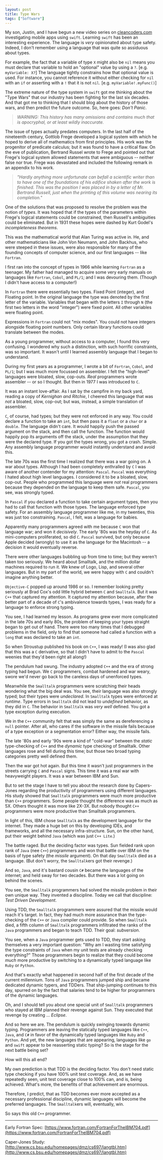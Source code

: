 ```yaml
---
layout: post
title: Type Wars
tags: ["Software"]
---
```

My son, Justin, and I have begun a new video series on [cleancoders.com](http://cleancoders.com) investigating mobile apps using `swift`.  Learning `swift` has been an interesting experience.  The language is _very_ opinionated about type safety.  Indeed, I don't remember using a language that was quite so assiduous about types.  

For example, the fact that a variable of type `X` might also be `nil` means you must declare that variable to hold an "optional" value by using a `?`.  [e.g. `myVariable: X?`] The language tightly constrains how that optional value is used. For instance, you cannot reference it without either checking for `nil` with an `if` or asserting with a `!` that it is not `nil`.  [e.g. `myVariable!.myFunc()`]

The extreme nature of the type system in `swift` got me thinking about the "Type Wars" that our industry has been fighting for the last six decades.  And that got me to thinking that I should blog about the history of those wars, and then predict the future outcome.  So, here goes:  _Don't Panic_. 

>_WARNING: This history has many omissions and contains much that is apocryphal, or at least wildly inaccurate._

The issue of types actually predates computers.  In the last half of the nineteenth century, Gottlob Frege developed a logical system with which he hoped to derive all of mathematics from first principles.  His work was the progenitor of predicate calculus; but it was found to have a critical flaw.  On the eve of publication, Bertrand Russel wrote to Frege and pointed out that Frege's logical system allowed statements that were ambiguous -- neither false nor true.  Frege was devastated and included the following remark in an appendix to his work.

>_"Hardly anything more unfortunate can befall a scientific writer than to have one of the foundations of his edifice shaken after the work is finished. This was the position I was placed in by a letter of Mr. Bertrand Russell, just when the printing of this volume was nearing its completion."_

One of the solutions that was proposed to resolve the problem was the notion of _types_.  It was hoped that if the types of the parameters within Frege's logical statements could be constrained, then Russell's ambiguities could be eliminated.  But in 1931 these hopes were dashed by Kurt Godel's _incompleteness theorems_.  

This was the mathematical world that Alan Turing was active in.  He, and other mathematicians like John Von Neumann, and John Backhus, who were steeped in these issues, were also responsible for many of the founding concepts of computer science, and our first languages -- like `Fortran`.

I first ran into the concept of types in 1966 while learning `Fortran` as a teenager.  My father had managed to acquire some very early manuals on languages like `Fortran`, `Cobol`, and `PL/1`; and I was devouring them.  (Though I didn't have access to a computer!)

In `Fortran` there were essentially two types.  Fixed Point (integer), and Floating point.  In the original language the type was denoted by the first letter of the variable.  Variables that began with the letters `I` through `N` (the first two letters in the word "integer") were fixed point. All other variables were floating point.  

Expressions in `Fortran` could not "mix modes".  You could not have integers alongside floating point numbers.  Only certain library functions could translate between the modes.  

As a young programmer, without access to a computer, I found this very confusing.  I wondered why such a distinction, with such horrific constraints, was so important. It wasn't until I learned assembly language that I began to understand.  

During my first years as a programmer, I wrote a bit of `Fortran`, `Cobol`, and `PL/1`; but I was much more focussed on assembler.  I felt the "high-level" languages were bloated, slow, cop-outs.  _Real_ programmers wrote assembler -- or so I thought.  But then in 1977 I was introduced to `C`.

It was an instant love-affair.  As I sat by the campfire in my back yard, reading a copy of _Kernighan and Ritchie_, I cheered this language that was _not_ a bloated, slow, cop-out; but was, instead, a simple translation of assembler.  

`C`, of course, had types; but they were not enforced in any way.  You could declare a function to take an `int`, but then pass it a `float` or a `char` or a `double`.  The language didn't care.  It would happily push the passed argument on the stack, and then call the function.  The function would happily pop its arguments off the stack, under the assumption that they were the declared type.  If you got the types wrong, you got a crash.  Simple.  Any assembly language programmer would instantly understand and avoid this.  

The late 70s was the first time I realized that there was a war going on.  A war about types.  Although I had been completely enthralled by `C` I was aware of another contender for my attention: `Pascal`.  `Pascal` was everything I hated about high level languages.  I considered it to be a bloated, slow, cop-out.  People who programmed this language were _not_ real programmers because they depended on the language to keep them safe.  `Pascal`, you see, was strongly typed.  

In `Pascal` if you declared a function to take certain argument types, then you had to call that function with those types.  The language enforced type safety.  For an assembly language programmer like me, in my twenties, this was just too constraining.  `Pascal`, I felt, was a language for babies.

Apparently many programmers agreed with me because `C` won that language war; and won it _decisively_.  The early '80s was the heyday of `C`.  As mini-computers proliferated, so did `C`.  `Pascal` survived, but only because Apple decided (wrongly) to use it as the language for the Macintosh -- a decision it would eventually reverse.

There were other languages bubbling up from time to time; but they weren't taken too seriously.  We heard about Smalltalk, and the million dollar machines required to run it.  We knew of Logo, Lisp, and several other languages.  But in my part of the world, we were happy with `C` and couldn't imagine anything better.

`Objective-C` popped up around 1986 or so.  I remember looking pretty seriously at Brad Cox's odd little hybrid between `C` and `Smalltalk`.  But it was `C++` that captured my attention.  It captured my attention because, after the better part of a decade of `C`'s ambivalence towards types, I was ready for a language to enforce strong typing.  

You see, I had learned my lesson.  As programs grew ever more complicated in the late 70s and early 80s, the problem of keeping your types straight began to get out of hand.  There were too many times that I debugged problems in the field, only to find that someone had called a function with a `long` that was declared to take an `int`. 

So when Stroustup published his book on `C++`, I was ready!  (I was also glad that this was a `C` derivative, so that I didn't have to admit to the `Pascal` weenies that they'd been right all along!)

The pendulum had swung.  The industry adopted `C++` and the era of strong typing had begun.  We `C` programmers, combat hardened and war weary, swore we'd never go back to the careless days of unenforced types.

Meanwhile the `Smalltalk` programmers were scratching their heads wondering what the big deal was.  You see, their language was also strongly typed; but their types were _undeclared_.  In `Smalltalk` types were enforced at _runtime_.  Type errors in `Smalltalk` did not lead to _undefined_ behavior, as they did in `C`.  The behavior in `Smalltalk` was _very well_ defined.  You got a type exception during execution.

We in the `C++` community felt that was simply the same as dereferencing a `null` pointer.  After all, who cares if the software in the missile fails because of a type exception or a segmentation error?  Either way, the missile fails.

The late '80s and early '90s were a kind of "cold-war" between the _static_ type-checking of `C++` and the _dynamic_ type checking of Smalltalk.  Other languages rose and fell during this time; but those two broad typing categories pretty well defined them.

Then the war got hot again.  But this time it wasn't just programmers in the streets carrying `C` and `Pascal` signs.  This time it was a real war with heavyweight players.  It was a war between IBM and Sun.  

But to set the stage I have to tell you about the research done by Capers-Jones regarding the productivity of programmers using different languages.  His study showed that `Smalltalk` programmers were much more productive than `C++` programmers.  Some people thought the difference was as much as 5X.  Others thought it was more like 2X-3X. But nobody thought `C++` programmers were more productive than Smalltalk programmers.

In light of this, IBM chose `Smalltalk` as the development language for the internet.  They made a huge bet on this by developing IDEs, and frameworks, and all the necessary infra-structure.  Sun, on the other hand, put their weight behind `Java` (which was just `C++ Lite`.)

The battle raged.  But the deciding factor was types.  Sun fielded rank upon rank of `Java` (nee `C++`) programmers and won that battle over IBM on the basis of type safety (the _missile_ argument). On that day `Smalltalk` died as a language.  (But don't worry, the `Smalltalk`ers got their revenge.)  

And so, `Java`, and it's bastard cousin `C#` became the languages of the internet; and held sway for two decades.  But there was a lot going on behind the scenes.

You see, the `Smalltalk` programmers had solved the missile problem in their own unique way.  They invented a discipline.  Today we call that discipline: _Test Driven Development_.  

Using TDD, the `Smalltalk` programmers were assured that the missile would reach it's target.  In fact, they had much more assurance than the type-checking of the `C++` or `Java` compiler could provide.  So when `Smalltalk` died, a fifth column of `Smalltalk` programmers infiltrated the ranks of the `Java` programmers and began to teach TDD.  Their goal:  _subversion_.  

You see, when a `Java` programmer gets used to TDD, they start asking themselves a very important question: "Why am I wasting time satisfying the type constraints of `Java` when my unit tests are already checking everything?"  Those programmers begin to realize that they could become _much_ more productive by switching to a dynamically typed language like `Ruby` or `Python`.  

And that's exactly what happened in second half of the first decade of the current millennium.  Tons of `Java` programmers jumped ship and became dedicated dynamic typers, and TDDers.  That ship-jumping continues to this day, spurred on by the fact that salaries tend to be higher for programmers of the dynamic languages.

Oh, and I should tell you about one special unit of `Smalltalk` programmers who stayed at IBM planned their revenge against Sun.  They executed that revenge by creating ... _Eclipse_.  

And so here we are.  The pendulum is quickly swinging towards dynamic typing.  Programmers are leaving the statically typed languages like `C++`, `Java`, and `C#` in favor of the dynamically typed languages like `Ruby` and `Python`.  And yet, the new languages that are appearing, languages like `go` and `swift` appear to be reasserting static typing?  So is the stage for the next battle being set?

How will this all end?  

My own prediction is that TDD is the deciding factor.  You don't need static type checking if you have 100% unit test coverage.  And, as we have repeatedly seen, unit test coverage close to 100% can, and is, being achieved.  What's more, the benefits of that achievement are enormous. 

Therefore, I predict, that as TDD becomes ever more accepted as a necessary professional discipline, dynamic languages will become the preferred languages.  The `Smalltalk`ers will, eventually, win.  

So says this old `C++` programmer.

----
Early Fortran Spec: [https://www.fortran.com/FortranForTheIBM704.pdf](https://www.fortran.com/FortranForTheIBM704.pdf)

Caper-Jones Study:[http://www.cs.bsu.edu/homepages/dmz/cs697/langtbl.htm](http://www.cs.bsu.edu/homepages/dmz/cs697/langtbl.htm)
 